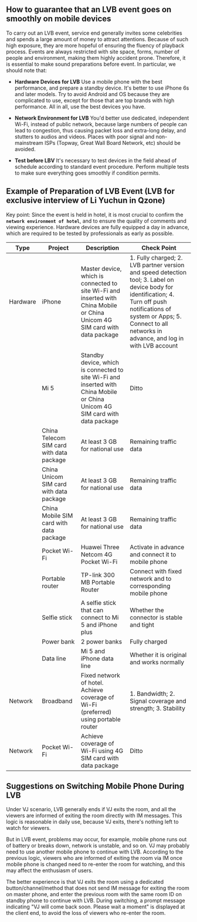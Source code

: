 ﻿## How to guarantee that an LVB event goes on smoothly on mobile devices

To carry out an LVB event, service end generally invites some celebrities and spends a large amount of money to attract attentions. Because of such high exposure, they are more hopeful of ensuring the fluency of playback process. Events are always restricted with site space, forms, number of people and environment, making them highly accident prone. Therefore, it is essential to make sound preparations before event. In particular, we should note that:

- **Hardware Devices for LVB**
Use a mobile phone with the best performance, and prepare a standby device. It's better to use iPhone 6s and later models. Try to avoid Android and OS because they are complicated to use, except for those that are top brands with high performance. All in all, use the best devices you have.

- **Network Environment for LVB**
You'd better use dedicated, independent Wi-Fi, instead of public network, because large numbers of people can lead to congestion, thus causing packet loss and extra-long delay, and stutters to audios and videos. Places with poor signal and non-mainstream ISPs (Topway, Great Wall Board Network, etc) should be avoided.

- **Test before LBV**
It's necessary to test devices in the field ahead of schedule according to standard event procedure. Perform multiple tests to make sure everything goes smoothly if condition permits.

## Example of Preparation of LVB Event (LVB for exclusive interview of Li Yuchun in Qzone)

Key point: Since the event is held in hotel, it is most crucial to confirm the **`network environment of hotel`**, and to ensure the quality of comments and viewing experience. Hardware devices are fully equipped a day in advance, which are required to be tested by professionals as early as possible.

| Type | Project | Description | Check Point |
|---------|---------|---------|---------|
| Hardware | iPhone | Master device, which is connected to site Wi-Fi and inserted with China Mobile or China Unicom 4G SIM card with data package | 1. Fully charged; 2. LVB partner version and speed detection tool; 3. Label on device body for identification; 4. Turn off push notifications of system or Apps; 5. Connect to all networks in advance, and log in with LVB account
| | Mi 5 | Standby device, which is connected to site Wi-Fi and inserted with China Mobile or China Unicom 4G SIM card with data package | Ditto
| | China Telecom SIM card with data package | At least 3 GB for national use | Remaining traffic data
| | China Unicom SIM card with data package | At least 3 GB for national use | Remaining traffic data
| | China Mobile SIM card with data package | At least 3 GB for national use | Remaining traffic data
| | Pocket Wi-Fi | Huawei Three Netcom 4G Pocket Wi-Fi | Activate in advance and connect it to mobile phone
| | Portable router | TP-link 300 MB Portable Router | Connect with fixed network and to corresponding mobile phone
| | Selfie stick | A selfie stick that can connect to Mi 5 and iPhone plus | Whether the connector is stable and tight
| | Power bank | 2 power banks | Fully charged
| | Data line | Mi 5 and iPhone data line | Whether it is original and works normally
| Network | Broadband | Fixed network of hotel. Achieve coverage of Wi-Fi (preferred) using portable router | 1. Bandwidth; 2. Signal coverage and strength; 3. Stability
| Network | Pocket Wi-Fi | Achieve coverage of Wi-Fi using 4G SIM card with data package | Ditto

## Suggestions on Switching Mobile Phone During LVB

Under VJ scenario, LVB generally ends if VJ exits the room, and all the viewers are informed of exiting the room directly with IM messages. This logic is reasonable in daily use, because VJ exits, there's nothing left to watch for viewers.

But in LVB event, problems may occur, for example, mobile phone runs out of battery or breaks down, network is unstable, and so on. VJ may probably need to use another mobile phone to continue with LVB. According to the previous logic, viewers who are informed of exiting the room via IM once mobile phone is changed need to re-enter the room for watching, and this may affect the enthusiasm of users.

The better experience is that VJ exits the room using a dedicated button/channel/method that does not send IM message for exiting the room on master phone, and enter the previous room with the same room ID on standby phone to continue with LVB. During switching, a prompt message indicating "VJ will come back soon. Please wait a moment" is displayed at the client end, to avoid the loss of viewers who re-enter the room.

















